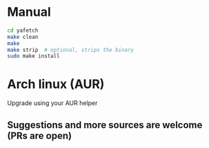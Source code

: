# Manual
```bash
cd yafetch
make clean
make
make strip  # optional, strips the binary
sudo make install
```

# Arch linux (AUR)
Upgrade using your AUR helper

## Suggestions and more sources are welcome (PRs are open)
